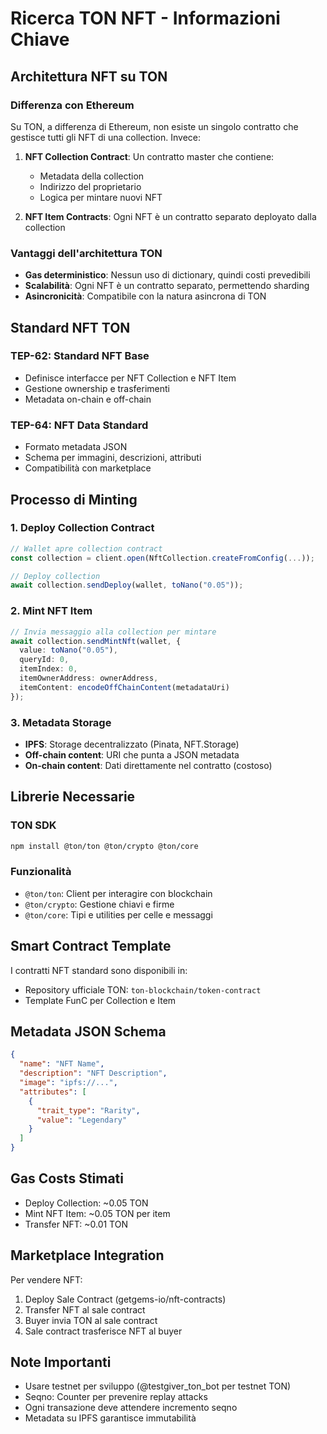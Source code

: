 # Ricerca TON NFT - Informazioni Chiave

## Architettura NFT su TON

### Differenza con Ethereum

Su TON, a differenza di Ethereum, non esiste un singolo contratto che gestisce tutti gli NFT di una collection. Invece:

1. **NFT Collection Contract**: Un contratto master che contiene:
   - Metadata della collection
   - Indirizzo del proprietario
   - Logica per mintare nuovi NFT

2. **NFT Item Contracts**: Ogni NFT è un contratto separato deployato dalla collection

### Vantaggi dell'architettura TON

- **Gas deterministico**: Nessun uso di dictionary, quindi costi prevedibili
- **Scalabilità**: Ogni NFT è un contratto separato, permettendo sharding
- **Asincronicità**: Compatibile con la natura asincrona di TON

## Standard NFT TON

### TEP-62: Standard NFT Base
- Definisce interfacce per NFT Collection e NFT Item
- Gestione ownership e trasferimenti
- Metadata on-chain e off-chain

### TEP-64: NFT Data Standard
- Formato metadata JSON
- Schema per immagini, descrizioni, attributi
- Compatibilità con marketplace

## Processo di Minting

### 1. Deploy Collection Contract
```typescript
// Wallet apre collection contract
const collection = client.open(NftCollection.createFromConfig(...));

// Deploy collection
await collection.sendDeploy(wallet, toNano("0.05"));
```

### 2. Mint NFT Item
```typescript
// Invia messaggio alla collection per mintare
await collection.sendMintNft(wallet, {
  value: toNano("0.05"),
  queryId: 0,
  itemIndex: 0,
  itemOwnerAddress: ownerAddress,
  itemContent: encodeOffChainContent(metadataUri)
});
```

### 3. Metadata Storage
- **IPFS**: Storage decentralizzato (Pinata, NFT.Storage)
- **Off-chain content**: URI che punta a JSON metadata
- **On-chain content**: Dati direttamente nel contratto (costoso)

## Librerie Necessarie

### TON SDK
```bash
npm install @ton/ton @ton/crypto @ton/core
```

### Funzionalità
- `@ton/ton`: Client per interagire con blockchain
- `@ton/crypto`: Gestione chiavi e firme
- `@ton/core`: Tipi e utilities per celle e messaggi

## Smart Contract Template

I contratti NFT standard sono disponibili in:
- Repository ufficiale TON: `ton-blockchain/token-contract`
- Template FunC per Collection e Item

## Metadata JSON Schema

```json
{
  "name": "NFT Name",
  "description": "NFT Description",
  "image": "ipfs://...",
  "attributes": [
    {
      "trait_type": "Rarity",
      "value": "Legendary"
    }
  ]
}
```

## Gas Costs Stimati

- Deploy Collection: ~0.05 TON
- Mint NFT Item: ~0.05 TON per item
- Transfer NFT: ~0.01 TON

## Marketplace Integration

Per vendere NFT:
1. Deploy Sale Contract (getgems-io/nft-contracts)
2. Transfer NFT al sale contract
3. Buyer invia TON al sale contract
4. Sale contract trasferisce NFT al buyer

## Note Importanti

- Usare testnet per sviluppo (@testgiver_ton_bot per testnet TON)
- Seqno: Counter per prevenire replay attacks
- Ogni transazione deve attendere incremento seqno
- Metadata su IPFS garantisce immutabilità
